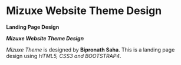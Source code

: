 # Mizuxe Website Theme Design

**Landing Page Design**

<feat> **_Mizuxe Website Theme Design_**

_Mizuxe Theme_ is designed by **Bipronath Saha**. This is a landing page design using _HTML5, CSS3 and BOOTSTRAP4_.



